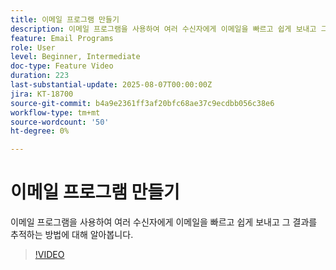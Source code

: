 ```yaml
---
title: 이메일 프로그램 만들기
description: 이메일 프로그램을 사용하여 여러 수신자에게 이메일을 빠르고 쉽게 보내고 그 결과를 추적하는 방법에 대해 알아봅니다.
feature: Email Programs
role: User
level: Beginner, Intermediate
doc-type: Feature Video
duration: 223
last-substantial-update: 2025-08-07T00:00:00Z
jira: KT-18700
source-git-commit: b4a9e2361ff3af20bfc68ae37c9ecdbb056c38e6
workflow-type: tm+mt
source-wordcount: '50'
ht-degree: 0%

---
```



# 이메일 프로그램 만들기

이메일 프로그램을 사용하여 여러 수신자에게 이메일을 빠르고 쉽게 보내고 그 결과를 추적하는 방법에 대해 알아봅니다.

>[!VIDEO](https://video.tv.adobe.com/v/3470607/?learn=on&enablevpops)
